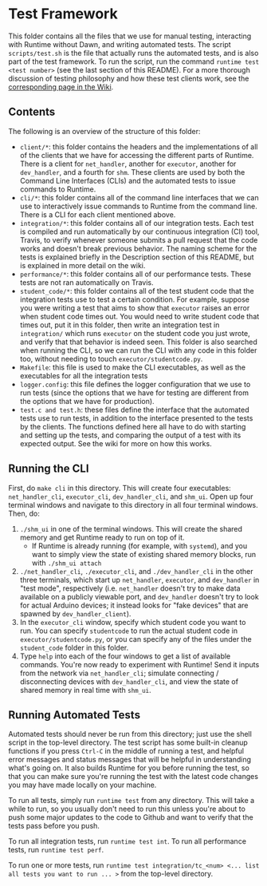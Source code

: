 # Test Framework

This folder contains all the files that we use for manual testing, interacting with Runtime without Dawn, and writing automated tests. The script `scripts/test.sh` is the file that actually runs the automated tests, and is also part of the test framework. To run the script, run the command `runtime test <test number>` (see the last section of this README). For a more thorough discussion of testing philosophy and how these test clients work, see the [corresponding page in the Wiki](https://github.com/pioneers/runtime/wiki/Test-Framework).


## Contents

The following is an overview of the structure of this folder:

* `client/*`: this folder contains the headers and the implementations of all of the clients that we have for accessing the different parts of Runtime. There is a client for `net_handler`, another for `executor`, another for `dev_handler`, and a fourth for `shm`. These clients are used by both the Command Line Interfaces (CLIs) and the automated tests to issue commands to Runtime.
* `cli/*`: this folder contains all of the command line interfaces that we can use to interactively issue commands to Runtime from the command line. There is a CLI for each client mentioned above.
* `integration/*`: this folder contains all of our integration tests. Each test is compiled and run automatically by our continuous integration (CI) tool, Travis, to verify whenever someone submits a pull request that the code works and doesn't break previous behavior. The naming scheme for the tests is explained briefly in the Description section of this README, but is explained in more detail on the wiki.
* `performance/*`: this folder contains all of our performance tests. These tests are not ran automatically on Travis.
* `student_code/*`: this folder contains all of the test student code that the integration tests use to test a certain condition. For example, suppose you were writing a test that aims to show that `executor` raises an error when student code times out. You would need to write student code that times out, put it in this folder, then write an integration test in `integration/` which runs `executor` on the student code you just wrote, and verify that that behavior is indeed seen. This folder is also searched when running the CLI, so we can run the CLI with any code in this folder too, without needing to touch `executor/studentcode.py`.
* `Makefile`: this file is used to make the CLI executables, as well as the executables for all the integration tests
* `logger.config`: this file defines the logger configuration that we use to run tests (since the options that we have for testing are different from the options that we have for production).
* `test.c and test.h`: these files define the interface that the automated tests use to run tests, in addition to the interface presented to the tests by the clients. The functions defined here all have to do with starting and setting up the tests, and comparing the output of a test with its expected output. See the wiki for more on how this works.

## Running the CLI

First, do `make cli` in this directory. This will create four executables: `net_handler_cli`, `executor_cli`, `dev_handler_cli`, and `shm_ui`. Open up four terminal windows and navigate to this directory in all four terminal windows. Then, do:

1. `./shm_ui` in one of the terminal windows. This will create the shared memory and get Runtime ready to run on top of it.
	- If Runtime is already running (for example, with `systemd`), and you want to simply view the state of existing shared memory blocks, run with `./shm_ui attach`
2. `./net_handler_cli`, `./executor_cli`, and `./dev_handler_cli` in the other three terminals, which start up `net_handler`, `executor`, and `dev_handler` in "test mode", respectively (i.e. `net_handler` doesn't try to make data available on a publicly viewable port, and `dev_handler` doesn't try to look for actual Arduino devices; it instead looks for "fake devices" that are spawned by `dev_handler_client`).
3. In the `executor_cli` window, specify which student code you want to run. You can specify `studentcode` to run the actual student code in `executor/studentcode.py`, or you can specify any of the files under the `student_code` folder in this folder.
4. Type `help` into each of the four windows to get a list of available commands. You're now ready to experiment with Runtime! Send it inputs from the network via `net_handler_cli`; simulate connecting / disconnecting devices with `dev_handler_cli`, and view the state of shared memory in real time with `shm_ui`.

## Running Automated Tests

Automated tests should never be run from this directory; just use the shell script in the top-level directory. The test script has some built-in cleanup functions if you press `Ctrl-C` in the middle of running a test, and helpful error messages and status messages that will be helpful in understanding what's going on. It also builds Runtime for you before running the test, so that you can make sure you're running the test with the latest code changes you may have made locally on your machine.

To run all tests, simply run `runtime test` from any directory. This will take a while to run, so you usually don't need to run this unless you're about to push some major updates to the code to Github and want to verify that the tests pass before you push.

To run all integration tests, run `runtime test int`.
To run all performance tests, run `runtime test perf`.

To run one or more tests, run `runtime test integration/tc_<num> <... list all tests you want to run ... >` from the top-level directory.
